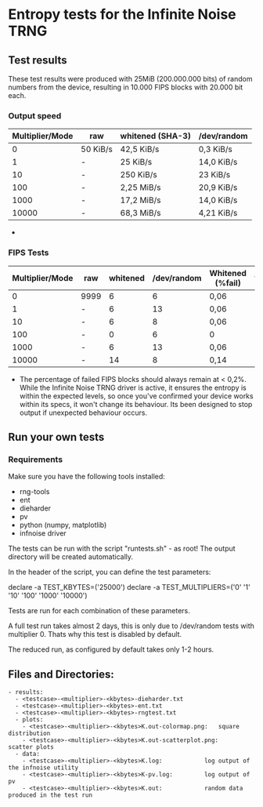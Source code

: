 # Entropy tests for the Infinite Noise TRNG

## Test results

These test results were produced with 25MiB 
(200.000.000 bits) of random numbers from the device,
resulting in 10.000 FIPS blocks with 20.000 bit each.

### Output speed
|Multiplier/Mode|raw|whitened (SHA-3)|/dev/random|
|----|----|----|----|
|               0 | 50 KiB/s | 42,5 KiB/s | 0,3  KiB/s  |
|               1 |    -     | 25   KiB/s | 14,0 KiB/s  |
|              10 |    -     | 250  KiB/s | 23   KiB/s  |
|             100 |    -     | 2,25 MiB/s | 20,9 KiB/s  |
|            1000 |    -     | 17,2 MiB/s | 14,0 KiB/s  |
|           10000 |    -     | 68,3 MiB/s | 4,21 KiB/s  |
* 

### FIPS Tests

| Multiplier/Mode | raw  | whitened | /dev/random | Whitened (%fail) | /dev/random (% fail) |
|-----------------|------|----------|-------------|------------------|----------------------|
|               0 | 9999 |        6 |           6 |             0,06 |                 0,06 |
|               1 |   -  |        6 |          13 |             0,06 |                 0,13 |
|              10 |   -  |        6 |           8 |             0,06 |                 0,08 |
|             100 |   -  |        0 |           6 |                0 |                 0,06 |
|            1000 |   -  |        6 |          13 |             0,06 |                 0,13 |
|           10000 |   -  |       14 |           8 |             0,14 |                 0,08 |

* The percentage of failed FIPS blocks should always remain at < 0,2%. 
While the Infinite Noise TRNG driver is active, it ensures the entropy is within 
the expected levels, so once you've confirmed your device works within its specs,
it won't change its behaviour. 
Its been designed to stop output if unexpected behaviour occurs.

## Run your own tests

### Requirements

Make sure you have the following tools installed:

- rng-tools
- ent
- dieharder
- pv
- python (numpy, matplotlib)
- infnoise driver

The tests can be run with the script "runtests.sh" - as root! 
The output directory will be created automatically.

In the header of the script, you can define the test parameters:

declare -a TEST_KBYTES=('25000')
declare -a TEST_MULTIPLIERS=('0' '1' '10' '100' '1000' '10000')

Tests are run for each combination of these parameters. 

A full test run takes almost 2 days, this is only due to /dev/random 
tests with multiplier 0. Thats why this test is disabled by default.

The reduced run, as configured by default takes only 1-2 hours.

## Files and Directories:
	- results: 
	  - <testcase>-<multiplier>-<kbytes>-dieharder.txt
	  - <testcase>-<multiplier>-<kbytes>-ent.txt
	  - <testcase>-<multiplier>-<kbytes>-rngtest.txt
	  - plots:
	    - <testcase>-<multiplier>-<kbytes>K.out-colormap.png: 	square distribution
	    - <testcase>-<multiplier>-<kbytes>K.out-scatterplot.png:	scatter plots
	  - data:
	    - <testcase>-<multiplier>-<kbytes>K.log: 			log output of the infnoise utility
	    - <testcase>-<multiplier>-<kbytes>K-pv.log: 		log output of pv
	    - <testcase>-<multiplier>-<kbytes>K.out:			random data produced in the test run

